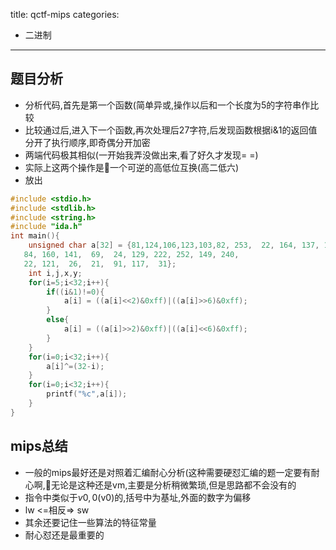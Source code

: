 title: qctf-mips
categories:
- 二进制
---
## 题目分析
- 分析代码,首先是第一个函数(简单异或,操作以后和一个长度为5的字符串作比较
- 比较通过后,进入下一个函数,再次处理后27字符,后发现函数根据i&1的返回值分开了执行顺序,即奇偶分开加密
- 两端代码极其相似(一开始我弄没做出来,看了好久才发现= =)
- 实际上这两个操作是一个可逆的高低位互换(高二低六)
- 放出
```c
#include <stdio.h>
#include <stdlib.h>
#include <string.h>
#include "ida.h"
int main(){
    unsigned char a[32] = {81,124,106,123,103,82, 253,  22, 164, 137, 189, 146, 128,  19,  65, 
   84, 160, 141,  69,  24, 129, 222, 252, 149, 240, 
   22, 121,  26,  21,  91, 117,  31};
    int i,j,x,y;
    for(i=5;i<32;i++){
        if((i&1)!=0){
            a[i] = ((a[i]<<2)&0xff)|((a[i]>>6)&0xff);
        }
        else{
            a[i] = ((a[i]>>2)&0xff)|((a[i]<<6)&0xff);
        }
    }
    for(i=0;i<32;i++){
        a[i]^=(32-i);
    }
    for(i=0;i<32;i++){
        printf("%c",a[i]);
    }
}
```
## mips总结
- 一般的mips最好还是对照着汇编耐心分析(这种需要硬怼汇编的题一定要有耐心啊,无论是这种还是vm,主要是分析稍微繁琐,但是思路都不会没有的
- 指令中类似于$v0, 0($v0)的,括号中为基址,外面的数字为偏移
- lw <=相反=> sw
- 其余还要记住一些算法的特征常量
- 耐心怼还是最重要的